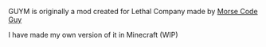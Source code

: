 GUYM is originally a mod created for Lethal Company made by [Morse Code Guy](https://thunderstore.io/c/lethal-company/p/Morse_Code_Guy/GiveUpYourMind/) 

I have made my own version of it in Minecraft (WIP)
